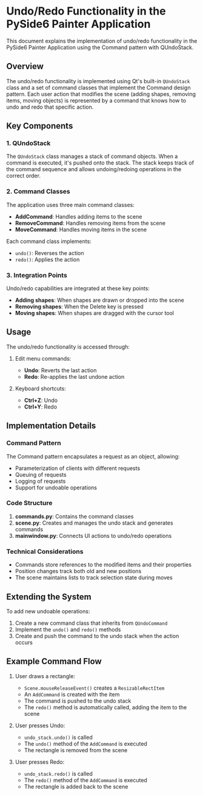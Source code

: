 # Undo/Redo Functionality in the PySide6 Painter Application

This document explains the implementation of undo/redo functionality in the PySide6 Painter Application using the Command pattern with QUndoStack.

## Overview

The undo/redo functionality is implemented using Qt's built-in `QUndoStack` class and a set of command classes that implement the Command design pattern. Each user action that modifies the scene (adding shapes, removing items, moving objects) is represented by a command that knows how to undo and redo that specific action.

## Key Components

### 1. QUndoStack

The `QUndoStack` class manages a stack of command objects. When a command is executed, it's pushed onto the stack. The stack keeps track of the command sequence and allows undoing/redoing operations in the correct order.

### 2. Command Classes

The application uses three main command classes:

- **AddCommand**: Handles adding items to the scene
- **RemoveCommand**: Handles removing items from the scene
- **MoveCommand**: Handles moving items in the scene

Each command class implements:
- `undo()`: Reverses the action
- `redo()`: Applies the action

### 3. Integration Points

Undo/redo capabilities are integrated at these key points:

- **Adding shapes**: When shapes are drawn or dropped into the scene
- **Removing shapes**: When the Delete key is pressed
- **Moving shapes**: When shapes are dragged with the cursor tool

## Usage

The undo/redo functionality is accessed through:

1. Edit menu commands:
   - **Undo**: Reverts the last action
   - **Redo**: Re-applies the last undone action

2. Keyboard shortcuts:
   - **Ctrl+Z**: Undo
   - **Ctrl+Y**: Redo

## Implementation Details

### Command Pattern

The Command pattern encapsulates a request as an object, allowing:
- Parameterization of clients with different requests
- Queuing of requests
- Logging of requests
- Support for undoable operations

### Code Structure

1. **commands.py**: Contains the command classes
2. **scene.py**: Creates and manages the undo stack and generates commands 
3. **mainwindow.py**: Connects UI actions to undo/redo operations

### Technical Considerations

- Commands store references to the modified items and their properties
- Position changes track both old and new positions
- The scene maintains lists to track selection state during moves

## Extending the System

To add new undoable operations:

1. Create a new command class that inherits from `QUndoCommand`
2. Implement the `undo()` and `redo()` methods
3. Create and push the command to the undo stack when the action occurs

## Example Command Flow

1. User draws a rectangle:
   - `Scene.mouseReleaseEvent()` creates a `ResizableRectItem`
   - An `AddCommand` is created with the item
   - The command is pushed to the undo stack
   - The `redo()` method is automatically called, adding the item to the scene

2. User presses Undo:
   - `undo_stack.undo()` is called
   - The `undo()` method of the `AddCommand` is executed
   - The rectangle is removed from the scene

3. User presses Redo:
   - `undo_stack.redo()` is called
   - The `redo()` method of the `AddCommand` is executed
   - The rectangle is added back to the scene